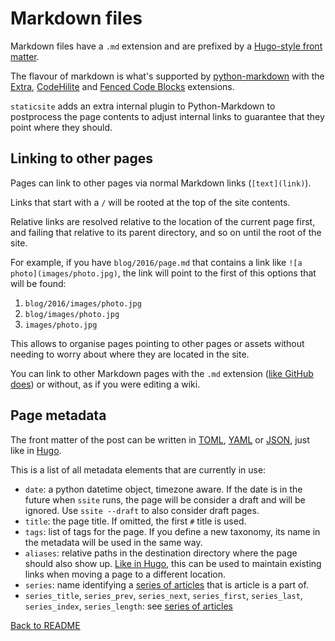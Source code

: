 # Markdown files

Markdown files have a `.md` extension and are prefixed by a [Hugo-style front
matter](https://gohugo.io/content/front-matter/).

The flavour of markdown is what's supported by
[python-markdown](http://pythonhosted.org/Markdown/) with the
[Extra](http://pythonhosted.org/Markdown/extensions/extra.html),
[CodeHilite](http://pythonhosted.org/Markdown/extensions/code_hilite.html)
and [Fenced Code Blocks](http://pythonhosted.org/Markdown/extensions/fenced_code_blocks.html)
extensions.

`staticsite` adds an extra internal plugin to Python-Markdown to postprocess
the page contents to adjust internal links to guarantee that they point where
they should.


## Linking to other pages

Pages can link to other pages via normal Markdown links (`[text](link)`).

Links that start with a `/` will be rooted at the top of the site contents.

Relative links are resolved relative to the location of the current page first,
and failing that relative to its parent directory, and so on until the root of
the site.

For example, if you have `blog/2016/page.md` that contains a link like
`![a photo](images/photo.jpg)`, the link will point to the first of this
options that will be found:

1. `blog/2016/images/photo.jpg`
2. `blog/images/photo.jpg`
3. `images/photo.jpg`

This allows to organise pages pointing to other pages or assets without needing
to worry about where they are located in the site.

You can link to other Markdown pages with the `.md` extension
([like GitHub does](https://help.github.com/articles/relative-links-in-readmes/))
or without, as if you were editing a wiki.

## Page metadata

The front matter of the post can be written in
[TOML](https://github.com/toml-lang/toml),
[YAML](https://en.wikipedia.org/wiki/YAML) or
[JSON](https://en.wikipedia.org/wiki/JSON), just like in
[Hugo](https://gohugo.io/content/front-matter/).

This is a list of all metadata elements that are currently in use:

 - `date`: a python datetime object, timezone aware. If the date is in the
   future when `ssite` runs, the page will be consider a draft and will be
   ignored. Use `ssite --draft` to also consider draft pages.
 - `title`: the page title. If omitted, the first `#` title is used.
 - `tags`: list of tags for the page. If you define a new taxonomy, its name in
   the metadata will be used in the same way.
 - `aliases`: relative paths in the destination directory where the page should
   also show up. [Like in Hugo](https://gohugo.io/extras/aliases/), this can be
   used to maintain existing links when moving a page to a different location.
 - `series`: name identifying a [series of articles](series.md) that is article
   is a part of.
 - `series_title`, `series_prev`, `series_next`, `series_first`, `series_last`, `series_index`, `series_length`: see [series of articles](series.md)

[Back to README](../README.md)
